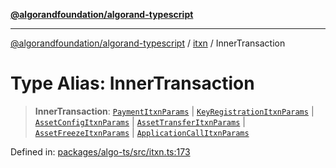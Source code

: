 [**@algorandfoundation/algorand-typescript**](../../../README.md)

***

[@algorandfoundation/algorand-typescript](../../../README.md) / [itxn](../README.md) / InnerTransaction

# Type Alias: InnerTransaction

> **InnerTransaction**: [`PaymentItxnParams`](../interfaces/PaymentItxnParams.md) \| [`KeyRegistrationItxnParams`](../interfaces/KeyRegistrationItxnParams.md) \| [`AssetConfigItxnParams`](../interfaces/AssetConfigItxnParams.md) \| [`AssetTransferItxnParams`](../interfaces/AssetTransferItxnParams.md) \| [`AssetFreezeItxnParams`](../interfaces/AssetFreezeItxnParams.md) \| [`ApplicationCallItxnParams`](../interfaces/ApplicationCallItxnParams.md)

Defined in: [packages/algo-ts/src/itxn.ts:173](https://github.com/algorandfoundation/puya-ts/blob/14c9827d80da81ff08b4923e997ba22be04aa0db/packages/algo-ts/src/itxn.ts#L173)
